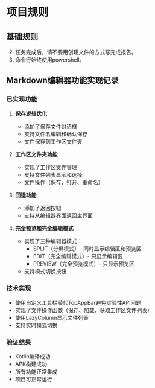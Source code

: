 # 项目规则

## 基础规则
2. 任务完成后，请不要用创建文件的方式写完成报告。
7. 命令行始终使用powershell。

## Markdown编辑器功能实现记录

### 已实现功能
1. **保存逻辑优化**
   - 添加了保存文件对话框
   - 支持文件名编辑和确认保存
   - 文件保存到工作区文件夹

2. **工作区文件夹功能**
   - 实现了工作区文件管理
   - 支持文件列表显示和选择
   - 文件操作（保存、打开、重命名）

3. **回退功能**
   - 添加了返回按钮
   - 支持从编辑器界面返回主界面

4. **完全预览和完全编辑模式**
   - 实现了三种编辑器模式：
     - SPLIT（分屏模式）- 同时显示编辑区和预览区
     - EDIT（完全编辑模式）- 只显示编辑区
     - PREVIEW（完全预览模式）- 只显示预览区
   - 支持模式切换按钮

### 技术实现
- 使用自定义工具栏替代TopAppBar避免实验性API问题
- 实现了文件操作函数（保存、加载、获取工作区文件列表）
- 使用LazyColumn显示文件列表
- 支持实时模式切换

### 验证结果
- Kotlin编译成功
- APK构建成功
- 所有功能正常集成
- 项目可正常运行